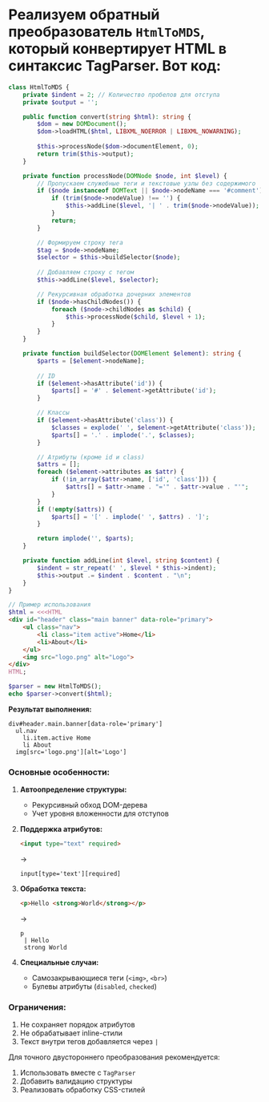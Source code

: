 # Реализуем обратный преобразователь `HtmlToMDS`, который конвертирует HTML в синтаксис TagParser. Вот код:

```php
class HtmlToMDS {
    private $indent = 2; // Количество пробелов для отступа
    private $output = '';

    public function convert(string $html): string {
        $dom = new DOMDocument();
        $dom->loadHTML($html, LIBXML_NOERROR | LIBXML_NOWARNING);
        
        $this->processNode($dom->documentElement, 0);
        return trim($this->output);
    }

    private function processNode(DOMNode $node, int $level) {
        // Пропускаем служебные теги и текстовые узлы без содержимого
        if ($node instanceof DOMText || $node->nodeName === '#comment') {
            if (trim($node->nodeValue) !== '') {
                $this->addLine($level, '| ' . trim($node->nodeValue));
            }
            return;
        }

        // Формируем строку тега
        $tag = $node->nodeName;
        $selector = $this->buildSelector($node);
        
        // Добавляем строку с тегом
        $this->addLine($level, $selector);

        // Рекурсивная обработка дочерних элементов
        if ($node->hasChildNodes()) {
            foreach ($node->childNodes as $child) {
                $this->processNode($child, $level + 1);
            }
        }
    }

    private function buildSelector(DOMElement $element): string {
        $parts = [$element->nodeName];
        
        // ID
        if ($element->hasAttribute('id')) {
            $parts[] = '#' . $element->getAttribute('id');
        }

        // Классы
        if ($element->hasAttribute('class')) {
            $classes = explode(' ', $element->getAttribute('class'));
            $parts[] = '.' . implode('.', $classes);
        }

        // Атрибуты (кроме id и class)
        $attrs = [];
        foreach ($element->attributes as $attr) {
            if (!in_array($attr->name, ['id', 'class'])) {
                $attrs[] = $attr->name . "='" . $attr->value . "'";
            }
        }
        if (!empty($attrs)) {
            $parts[] = '[' . implode(' ', $attrs) . ']';
        }

        return implode('', $parts);
    }

    private function addLine(int $level, string $content) {
        $indent = str_repeat(' ', $level * $this->indent);
        $this->output .= $indent . $content . "\n";
    }
}

// Пример использования
$html = <<<HTML
<div id="header" class="main banner" data-role="primary">
    <ul class="nav">
        <li class="item active">Home</li>
        <li>About</li>
    </ul>
    <img src="logo.png" alt="Logo">
</div>
HTML;

$parser = new HtmlToMDS();
echo $parser->convert($html);
```

**Результат выполнения:**
```
div#header.main.banner[data-role='primary']
  ul.nav
    li.item.active Home
    li About
  img[src='logo.png'][alt='Logo']
```

### Основные особенности:
1. **Автоопределение структуры:**
   - Рекурсивный обход DOM-дерева
   - Учет уровня вложенности для отступов

2. **Поддержка атрибутов:**
   ```html
   <input type="text" required>
   ```
   → 
   ```
   input[type='text'][required]
   ```

3. **Обработка текста:**
   ```html
   <p>Hello <strong>World</strong></p>
   ```
   →
   ```
   p
    | Hello
    strong World
   ```

4. **Специальные случаи:**
   - Самозакрывающиеся теги (`<img>`, `<br>`)
   - Булевы атрибуты (`disabled`, `checked`)

### Ограничения:
1. Не сохраняет порядок атрибутов
2. Не обрабатывает inline-стили
3. Текст внутри тегов добавляется через `| `

Для точного двустороннего преобразования рекомендуется:
1. Использовать вместе с `TagParser`
2. Добавить валидацию структуры
3. Реализовать обработку CSS-стилей
